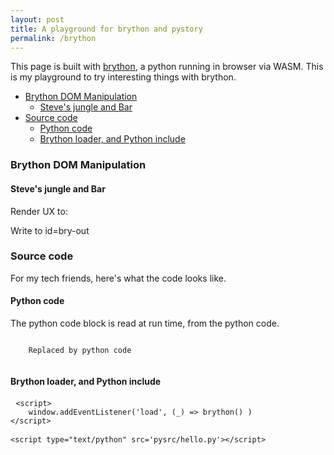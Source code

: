 ```yaml
---
layout: post
title: A playground for brython and pystory
permalink: /brython
---
```


This page is built with [brython](https://brython.info/gallery/gallery_en.html), a python running in browser via WASM. This is my playground to try interesting things with brython.

<script>
    window.addEventListener('load', (_) => brython() )
</script>
<link rel="stylesheet"
      href="//cdnjs.cloudflare.com/ajax/libs/highlight.js/11.3.1/styles/default.min.css">
<script src="//cdnjs.cloudflare.com/ajax/libs/highlight.js/11.3.1/highlight.min.js"></script>

<script type="text/python" src='pysrc/hello.py'>
</script>

<!-- prettier-ignore-start -->
<!-- vim-markdown-toc GFM -->

- [Brython DOM Manipulation](#brython-dom-manipulation)
    - [Steve's jungle and Bar](#steves-jungle-and-bar)
- [Source code](#source-code)
    - [Python code](#python-code)
    - [Brython loader, and Python include](#brython-loader-and-python-include)

<!-- vim-markdown-toc -->
<!-- prettier-ignore-end -->

### Brython DOM Manipulation

#### Steve's jungle and Bar

<div id="gamediv">
</div>

Render UX to:

<div id='bry-ux' class='border'>
</div>

Write to id=bry-out

<div id='bry-out' class='border'>
</div>

### Source code

For my tech friends, here's what the code looks like.

#### Python code

The python code block is read at run time, from the python code.

<pre><code id="py-source-code" class="language-python">
    Replaced by python code
    </code></pre>

#### Brython loader, and Python include

<pre> <code class="language-html">&lt;script&gt;
    window.addEventListener('load', (_) => brython() )
&lt;/script&gt;

&lt;script type="text/python" src='pysrc/hello.py'&gt;&lt;/script&gt;</code> </pre>
